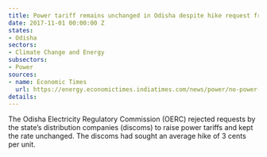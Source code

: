 ```yaml
---
title: Power tariff remains unchanged in Odisha despite hike request from utilities
date: 2017-11-01 00:00:00 Z
states:
- Odisha
sectors:
- Climate Change and Energy
subsectors:
- Power
sources:
- name: Economic Times
  url: https://energy.economictimes.indiatimes.com/news/power/no-power-tariff-hike-in-odisha/61254519
details: 
---
```


The Odisha Electricity Regulatory Commission (OERC) rejected requests by the state’s distribution companies (discoms) to raise power tariffs and kept the rate unchanged. The discoms had sought an average hike of 3 cents per unit. 
